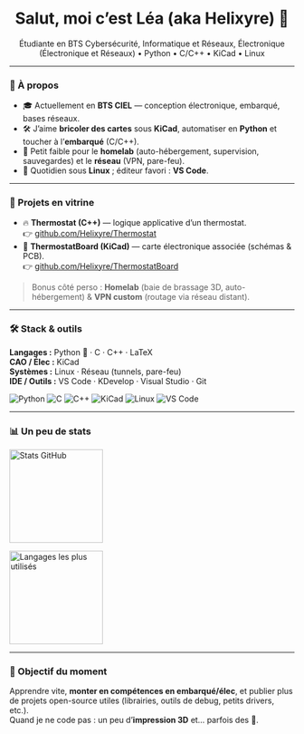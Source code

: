 <!-- Profile README for @Helixyre -->
<h1 align="center">Salut, moi c’est Léa (aka Helixyre) 👋</h1>
<p align="center">
  Étudiante en BTS Cybersécurité, Informatique et Réseaux, Électronique (Électronique et Réseaux) • Python • C/C++ • KiCad • Linux
</p>

---

### 🚀 À propos
- 🎓 Actuellement en **BTS CIEL** — conception électronique, embarqué, bases réseaux.
- 🛠️ J’aime **bricoler des cartes** sous **KiCad**, automatiser en **Python** et toucher à l’**embarqué** (C/C++).
- 🧰 Petit faible pour le **homelab** (auto-hébergement, supervision, sauvegardes) et le **réseau** (VPN, pare-feu).
- 🐧 Quotidien sous **Linux** ; éditeur favori : **VS Code**.

---

### 🧪 Projets en vitrine
- 🔥 **Thermostat (C++)** — logique applicative d’un thermostat.  
  👉 <a href="https://github.com/Helixyre/Thermostat">github.com/Helixyre/Thermostat</a>
- 🧩 **ThermostatBoard (KiCad)** — carte électronique associée (schémas & PCB).  
  👉 <a href="https://github.com/Helixyre/ThermostatBoard">github.com/Helixyre/ThermostatBoard</a>

> Bonus côté perso : **Homelab** (baie de brassage 3D, auto-hébergement) & **VPN custom** (routage via réseau distant).

---

### 🛠️ Stack & outils
**Langages :** Python 🐍 · C · C++ · LaTeX  
**CAO / Élec :** KiCad  
**Systèmes :** Linux · Réseau (tunnels, pare-feu)  
**IDE / Outils :** VS Code · KDevelop · Visual Studio · Git

<p>
  <img alt="Python" src="https://img.shields.io/badge/Python-3776AB.svg?logo=python&logoColor=white">
  <img alt="C" src="https://img.shields.io/badge/C-A8B9CC.svg?logo=c&logoColor=black">
  <img alt="C++" src="https://img.shields.io/badge/C++-00599C.svg?logo=cplusplus&logoColor=white">
  <img alt="KiCad" src="https://img.shields.io/badge/KiCad-314CB0.svg?logo=kicad&logoColor=white">
  <img alt="Linux" src="https://img.shields.io/badge/Linux-FCC624.svg?logo=linux&logoColor=black">
  <img alt="VS Code" src="https://img.shields.io/badge/VS%20Code-007ACC.svg?logo=visualstudiocode&logoColor=white">
</p>

---

### 📊 Un peu de stats
<p align="left">
  <img height="165" src="https://github-readme-stats.vercel.app/api?username=Helixyre&show_icons=true&hide_title=true&rank_icon=github" alt="Stats GitHub">
</p>
<p align="left">
  <img height="165" src="https://github-readme-stats.vercel.app/api/top-langs/?username=Helixyre&layout=compact&langs_count=8" alt="Langages les plus utilisés">
</p>

---

### 🎯 Objectif du moment
Apprendre vite, **monter en compétences en embarqué/élec**, et publier plus de projets open-source utiles (librairies, outils de debug, petits drivers, etc.).  
Quand je ne code pas : un peu d’**impression 3D** et… parfois des 🐴.
